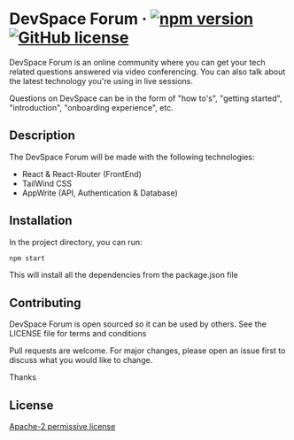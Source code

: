 # DevSpace Forum &middot; [![npm version](https://img.shields.io/badge/npm-v6.14.13-blue)](https://www.npmjs.com/package/react) [![GitHub license](https://img.shields.io/hexpm/l/apa)](https://github.com/facebook/react/blob/main/LICENSE)

DevSpace Forum is an online community where you can get your tech related questions answered via video conferencing. You can also talk about the latest technology you're using in live sessions.

Questions on DevSpace can be in the form of "how to's", "getting started", "introduction", "onboarding experience", etc. 

## Description
The DevSpace Forum will be made with the following technologies:

- React & React-Router (FrontEnd)
- TailWind CSS
- AppWrite (API, Authentication & Database)

## Installation

In the project directory, you can run:

```bash
npm start
```
This will install all the dependencies from the package.json file

## Contributing
DevSpace Forum is open sourced so it can be used by others. See the LICENSE file for terms and conditions

Pull requests are welcome. For major changes, please open an issue first to discuss what you would like to change.

Thanks

## License
[Apache-2 permissive license](https://www.apache.org/licenses/LICENSE-2.0)